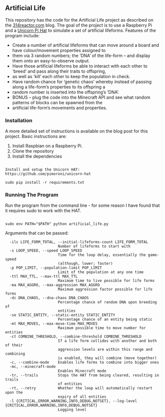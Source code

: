 ## Artificial Life

This repository has the code for the Artificial Life project as described on the 
[314reactor.com](https://314reactor.com/2017/10/16/artificial-life-project/) blog. 
The goal of the project is to use a Raspberry Pi and a [Unicorn Pi Hat](https://shop.pimoroni.com/products/unicorn-hat) 
to simulate a set of artificial lifeforms. Features of the program include: 

* Create a number of artificial lifeforms that can move around a board and have colour/movement properties assigned to 
* them via 3 random numbers; the ‘DNA’ of the life-form – and display them onto an easy-to-observe output.
* Have those artificial lifeforms be able to interact with each other to ‘breed’ and pass along their traits to offspring, 
* as well as ‘kill’ each other to keep the population in check.
* Have random chance for ‘genetic chaos’ whereby instead of passing along a life-form’s properties to its offspring a 
* random number is inserted into the offspring’s ‘DNA’.
* BONUS – plug the code into the Minecraft API and see what random patterns of blocks can be spawned from the 
* artificial life-form’s movements and properties.


### Installation

A more detailed set of instructions is available on the blog post for this project. Basic instructions are: 

1. Install Raspbian on a Raspberry Pi. 
2. Clone the repository
3. Install the dependencies

```

Install and setup the Unicorn HAT:
https://github.com/pimoroni/unicorn-hat

sudo pip install -r requirements.txt

```

### Running The Program

Run the program from the command line - for some reason I have found that it requires sudo to work with the HAT.

```

sudo env PATH="$PATH" python artificial_life.py

```

Arguments that can be passed: 

```
  -ilc LIFE_FORM_TOTAL, --initial-lifeforms-count LIFE_FORM_TOTAL
                        Number of lifeforms to start with
  -s LOOP_SPEED, --speed LOOP_SPEED
                        Time for the loop delay, essentially the game-speed
                        (although, lower; faster)
  -p POP_LIMIT, --population-limit POP_LIMIT
                        Limit of the population at any one time
  -ttl MAX_TTL, --max-ttl MAX_TTL
                        Maximum time to live possible for life forms
  -ma MAX_AGGRO, --max-aggression MAX_AGGRO
                        Maximum aggression factor possible for life forms
  -dc DNA_CHAOS, --dna-chaos DNA_CHAOS
                        Percentage chance of random DNA upon breeding of
                        entities
  -se STATIC_ENTITY, --static-entity STATIC_ENTITY
                        Percentage chance of an entity being static
  -mt MAX_MOVES, --max-move-time MAX_MOVES
                        Maximum possible time to move number for entities
  -ct COMBINE_THRESHOLD, --combine-threshold COMBINE_THRESHOLD
                        If a life form collides with another and both of their
                        aggression levels are within this range and combining
                        is enabled, they will combine (move together)
  -c, --combine-mode    Enables life forms to combine into bigger ones
  -mc, --minecraft-mode
                        Enables Minecraft mode
  -tr, --trails         Stops the HAT from being cleared, resulting in trails
                        of entities
  -rt, --retry          Whether the loop will automatically restart upon the
                        expiry of all entities
  -l {CRITICAL,ERROR,WARNING,INFO,DEBUG,NOTSET}, --log-level {CRITICAL,ERROR,WARNING,INFO,DEBUG,NOTSET}
                        Logging level
```